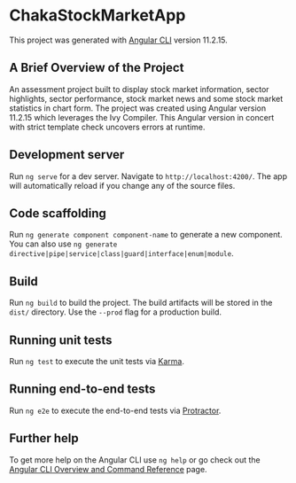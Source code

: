 # ChakaStockMarketApp

This project was generated with [Angular CLI](https://github.com/angular/angular-cli) version 11.2.15.

## A Brief Overview of the Project
An assessment project built to display stock market information, sector highlights, sector performance, stock market news and some stock market statistics in chart form.
The project was created using Angular version 11.2.15 which leverages the Ivy Compiler. This Angular version in concert with strict template check uncovers errors at runtime.

## Development server

Run `ng serve` for a dev server. Navigate to `http://localhost:4200/`. The app will automatically reload if you change any of the source files.

## Code scaffolding

Run `ng generate component component-name` to generate a new component. You can also use `ng generate directive|pipe|service|class|guard|interface|enum|module`.

## Build

Run `ng build` to build the project. The build artifacts will be stored in the `dist/` directory. Use the `--prod` flag for a production build.

## Running unit tests

Run `ng test` to execute the unit tests via [Karma](https://karma-runner.github.io).

## Running end-to-end tests

Run `ng e2e` to execute the end-to-end tests via [Protractor](http://www.protractortest.org/).

## Further help

To get more help on the Angular CLI use `ng help` or go check out the [Angular CLI Overview and Command Reference](https://angular.io/cli) page.
